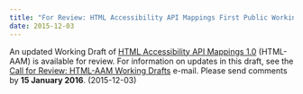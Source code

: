 ```yaml
---
title: "For Review: HTML Accessibility API Mappings First Public Working Draft"
date: 2015-12-03
---
```

<p>An updated Working Draft of <a href="http://www.w3.org/TR/2015/WD-html-aam-1.0-20151203/">HTML Accessibility API Mappings 1.0</a> (HTML-AAM) is available for review. For information on updates in this draft, see the <a href="https://lists.w3.org/Archives/Public/w3c-wai-ig/2015OctDec/0069.html">Call for Review: HTML-AAM Working Drafts</a> e-mail. Please send comments by <strong>15 January 2016</strong>. (<span class="date">2015-12-03</span>)</p>